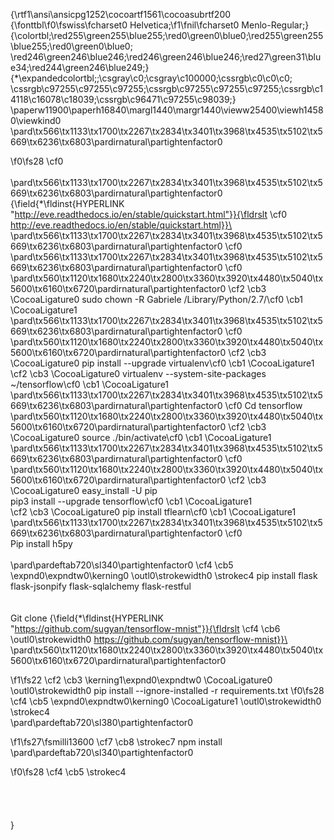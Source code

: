 {\rtf1\ansi\ansicpg1252\cocoartf1561\cocoasubrtf200
{\fonttbl\f0\fswiss\fcharset0 Helvetica;\f1\fnil\fcharset0 Menlo-Regular;}
{\colortbl;\red255\green255\blue255;\red0\green0\blue0;\red255\green255\blue255;\red0\green0\blue0;
\red246\green246\blue246;\red246\green246\blue246;\red27\green31\blue34;\red244\green246\blue249;}
{\*\expandedcolortbl;;\csgray\c0;\csgray\c100000;\cssrgb\c0\c0\c0;
\cssrgb\c97255\c97255\c97255;\cssrgb\c97255\c97255\c97255;\cssrgb\c14118\c16078\c18039;\cssrgb\c96471\c97255\c98039;}
\paperw11900\paperh16840\margl1440\margr1440\vieww25400\viewh14580\viewkind0
\pard\tx566\tx1133\tx1700\tx2267\tx2834\tx3401\tx3968\tx4535\tx5102\tx5669\tx6236\tx6803\pardirnatural\partightenfactor0

\f0\fs28 \cf0 \
\
\pard\tx566\tx1133\tx1700\tx2267\tx2834\tx3401\tx3968\tx4535\tx5102\tx5669\tx6236\tx6803\pardirnatural\partightenfactor0
{\field{\*\fldinst{HYPERLINK "http://eve.readthedocs.io/en/stable/quickstart.html"}}{\fldrslt \cf0 http://eve.readthedocs.io/en/stable/quickstart.html}}\
\pard\tx566\tx1133\tx1700\tx2267\tx2834\tx3401\tx3968\tx4535\tx5102\tx5669\tx6236\tx6803\pardirnatural\partightenfactor0
\cf0 \
\pard\tx566\tx1133\tx1700\tx2267\tx2834\tx3401\tx3968\tx4535\tx5102\tx5669\tx6236\tx6803\pardirnatural\partightenfactor0
\cf0 \
\pard\tx560\tx1120\tx1680\tx2240\tx2800\tx3360\tx3920\tx4480\tx5040\tx5600\tx6160\tx6720\pardirnatural\partightenfactor0
\cf2 \cb3 \CocoaLigature0 sudo chown -R Gabriele /Library/Python/2.7/\cf0 \cb1 \CocoaLigature1 \
\pard\tx566\tx1133\tx1700\tx2267\tx2834\tx3401\tx3968\tx4535\tx5102\tx5669\tx6236\tx6803\pardirnatural\partightenfactor0
\cf0 \
\pard\tx560\tx1120\tx1680\tx2240\tx2800\tx3360\tx3920\tx4480\tx5040\tx5600\tx6160\tx6720\pardirnatural\partightenfactor0
\cf2 \cb3 \CocoaLigature0 pip install --upgrade virtualenv\cf0 \cb1 \CocoaLigature1 \
\cf2 \cb3 \CocoaLigature0 virtualenv --system-site-packages ~/tensorflow\cf0 \cb1 \CocoaLigature1 \
\pard\tx566\tx1133\tx1700\tx2267\tx2834\tx3401\tx3968\tx4535\tx5102\tx5669\tx6236\tx6803\pardirnatural\partightenfactor0
\cf0 Cd tensorflow\
\pard\tx560\tx1120\tx1680\tx2240\tx2800\tx3360\tx3920\tx4480\tx5040\tx5600\tx6160\tx6720\pardirnatural\partightenfactor0
\cf2 \cb3 \CocoaLigature0 source ./bin/activate\cf0 \cb1 \CocoaLigature1 \
\pard\tx566\tx1133\tx1700\tx2267\tx2834\tx3401\tx3968\tx4535\tx5102\tx5669\tx6236\tx6803\pardirnatural\partightenfactor0
\cf0 \
\pard\tx560\tx1120\tx1680\tx2240\tx2800\tx3360\tx3920\tx4480\tx5040\tx5600\tx6160\tx6720\pardirnatural\partightenfactor0
\cf2 \cb3 \CocoaLigature0 easy_install -U pip\
pip3 install --upgrade tensorflow\cf0 \cb1 \CocoaLigature1 \
\cf2 \cb3 \CocoaLigature0 pip install tflearn\cf0 \cb1 \CocoaLigature1 \
\pard\tx566\tx1133\tx1700\tx2267\tx2834\tx3401\tx3968\tx4535\tx5102\tx5669\tx6236\tx6803\pardirnatural\partightenfactor0
\cf0 \
Pip install h5py\
\
\pard\pardeftab720\sl340\partightenfactor0
\cf4 \cb5 \expnd0\expndtw0\kerning0
\outl0\strokewidth0 \strokec4 pip install flask flask-jsonpify flask-sqlalchemy flask-restful\
\
\
Git clone {\field{\*\fldinst{HYPERLINK "https://github.com/sugyan/tensorflow-mnist"}}{\fldrslt \cf4 \cb6 \outl0\strokewidth0 https://github.com/sugyan/tensorflow-mnist}}\
\
\pard\tx560\tx1120\tx1680\tx2240\tx2800\tx3360\tx3920\tx4480\tx5040\tx5600\tx6160\tx6720\pardirnatural\partightenfactor0

\f1\fs22 \cf2 \cb3 \kerning1\expnd0\expndtw0 \CocoaLigature0 \outl0\strokewidth0 pip install --ignore-installed -r requirements.txt
\f0\fs28 \cf4 \cb5 \expnd0\expndtw0\kerning0
\CocoaLigature1 \outl0\strokewidth0 \strokec4 \
\pard\pardeftab720\sl380\partightenfactor0

\f1\fs27\fsmilli13600 \cf7 \cb8 \strokec7 npm install\
\pard\pardeftab720\sl340\partightenfactor0

\f0\fs28 \cf4 \cb5 \strokec4 \
\
\
\
\
}